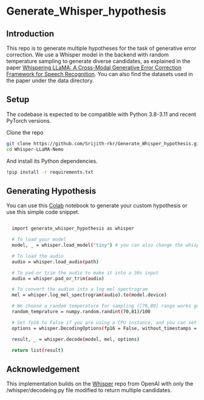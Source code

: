 # Generate_Whisper_hypothesis

## Introduction 

This repo is to generate multiple hypotheses for the task of generative error correction. We use a Whisper model in the backend with random temperature sampling to generate diverse candidates, as explained in the paper [Whispering LLaMA: A Cross-Modal Generative Error Correction Framework for Speech Recognition](https://aclanthology.org/2023.emnlp-main.618). You can also find the datasets used in the paper under the data directory. 


## Setup 
The codebase is expected to be compatible with Python 3.8-3.11 and recent PyTorch versions.

Clone the repo 


```bash
git clone https://github.com/Srijith-rkr/Generate_Whisper_hypothesis.git
cd Whisper-LLaMA-Nemo
```
And install its Python dependencies. 

```bash
!pip install -r requirements.txt 
```

## Generating Hypothesis

You can use this [Colab](https://colab.research.google.com/drive/1ZRkbV_hUN-h2RzI53lZ6iqdmjYK8yqFa?usp=sharing) notebook to generate your custom hypothesis or use this simple code snippet.

```bash

  import generate_whisper_hypothesis as whisper 

  # To load your model
  model, _ = whisper.load_model("tiny") # you can also change the whisper model size here. Example model,_ = whisper.load_model("large")

  # To load the audio 
  audio = whisper.load_audio(path)

  # To pad or trim the audio to make it into a 30s input
  audio = whisper.pad_or_trim(audio)

  # To convert the audion into a log mel spectrogram
  mel = whisper.log_mel_spectrogram(audio).to(model.device) 

  # We choose a random temperature for sampling ([70,80] range works good)
  random_temprature = numpy.random.randint(70,81)/100

  # Set fp16 to False if you are using a CPU instance, and you can set the number of candidates you want to generate in the 'best_of' argument
  options = whisper.DecodingOptions(fp16 = False, without_timestamps = True, temperature=random_temprature, best_of = 100)

  result, _ = whisper.decode(model, mel, options)

  return list(result)
```

## Acknowledgement 
This implementation builds on the [Whisper](https://github.com/openai/whisper) repo from OpenAI with only the /whisper/decodeing.py file modified to return multiple candidates. 
